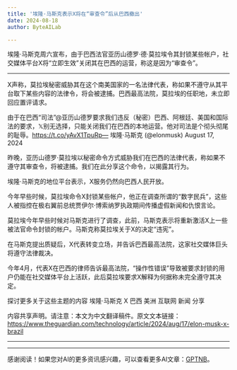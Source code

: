 ```yaml
---
title: '埃隆·马斯克表示X将在“审查令”后从巴西撤出'
date: 2024-08-18
author: ByteAILab

---
```


埃隆·马斯克周六宣布，由于巴西法官亚历山德罗·德·莫拉埃令其封锁某些帐户，社交媒体平台X将“立即生效”关闭其在巴西的运营，称这是因为“审查令”。

---
X声称，莫拉埃秘密威胁其在这个南美国家的一名法律代表，称如果不遵守从其平台取下某些内容的法律令，将会被逮捕。巴西最高法院，莫拉埃的任职地，未立即回应置评请求。

由于在巴西“司法”@亚历山德罗要求我们违反（秘密）巴西、阿根廷、美国和国际法的要求，𝕏别无选择，只能关闭我们在巴西的本地运营。他对司法是个彻头彻尾的耻辱。https://t.co/yAvX1TpuRp— 埃隆·马斯克 (@elonmusk) August 17, 2024

昨晚，亚历山德罗·莫拉埃以秘密命令方式威胁我们在巴西的法律代表，称如果不遵守其审查令，将被逮捕。我们在此分享这个命令，以揭露其行为。

埃隆·马斯克的地位平台表示，X服务仍然向巴西人民开放。

今年早些时候，莫拉埃命令X封锁某些帐户，他正在调查所谓的“数字民兵”，这些人被指控在极右翼前总统贾伊尔·博索纳罗执政期间传播虚假新闻和仇恨言论。

莫拉埃今年早些时候对马斯克进行了调查，此前，马斯克表示将重新激活X上一些被法官命令封锁的帐户。马斯克称莫拉埃关于X的决定“违宪”。

在马斯克提出质疑后，X代表转变立场，并告诉巴西最高法院，这家社交媒体巨头将遵守法律裁决。

今年4月，代表X在巴西的律师告诉最高法院，“操作性错误”导致被要求封锁的用户仍能在社交媒体平台上活跃，此后莫拉埃要求X解释为何据称未完全遵守其决定。

探讨更多关于这些主题的内容
埃隆·马斯克
X
巴西
美洲
互联网
新闻
分享

内容共享声明。请注意：本文为中文翻译稿件。原文文本链接：https://www.theguardian.com/technology/article/2024/aug/17/elon-musk-x-brazil 

---
---
感谢阅读！如果您对AI的更多资讯感兴趣，可以查看更多AI文章：[GPTNB](https://gptnb.com)。